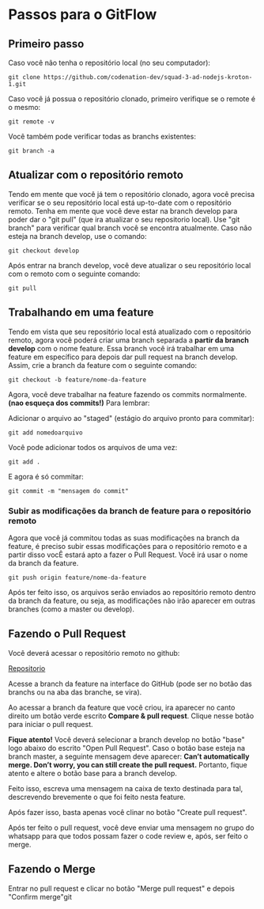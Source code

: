 # Passos para o GitFlow

## Primeiro passo

Caso você não tenha o repositório local (no seu computador):

```
git clone https://github.com/codenation-dev/squad-3-ad-nodejs-kroton-1.git
```

Caso você já possua o repositório clonado, primeiro verifique se o remote é o mesmo:

```
git remote -v
```

Você também pode verificar todas as branchs existentes:

```
git branch -a
```
## Atualizar com o repositório remoto

Tendo em mente que você já tem o repositório clonado, agora você precisa verificar se o seu repositório local está up-to-date com o repositório remoto.
Tenha em mente que você deve estar na branch develop para poder dar o "git pull" (que ira atualizar o seu repositorio local).
Use "git branch" para verificar qual branch você se encontra atualmente. Caso não esteja na branch develop, use o comando:

```
git checkout develop
```
Após entrar na branch develop, você deve atualizar o seu repositório local com o remoto com o seguinte comando:

```
git pull
```
## Trabalhando em uma feature

Tendo em vista que seu repositório local está atualizado com o repositório remoto, agora você poderá criar uma branch separada a **partir da branch develop** com o nome feature. Essa branch você irá trabalhar em uma feature em específico para depois dar pull request na branch develop. Assim, crie a branch da feature com o seguinte comando:

```
git checkout -b feature/nome-da-feature
```

Agora, você deve trabalhar na feature fazendo os commits normalmente. **(nao esqueça dos commits!)**
Para lembrar:

Adicionar o arquivo ao "staged" (estágio do arquivo pronto para commitar):

```
git add nomedoarquivo
```

Você pode adicionar todos os arquivos de uma vez:

```
git add .
```

E agora é só commitar:

```
git commit -m "mensagem do commit"
```

### Subir as modificações da branch de feature para o repositório remoto

Agora que você já commitou todas as suas modificações na branch da feature, é preciso subir essas modificações para o repositório remoto e a partir disso vocÊ estará apto a fazer o Pull Request. Você irá usar o nome da branch da feature.

```
git push origin feature/nome-da-feature
```

Após ter feito isso, os arquivos serão enviados ao repositório remoto dentro da branch da feature, ou seja, as modificações não irão aparecer em outras branches (como a master ou develop).

## Fazendo o Pull Request

Você deverá acessar o repositório remoto no github:

[Repositorio](https://github.com/codenation-dev/squad-3-ad-nodejs-kroton-1)

Acesse a branch da feature na interface do GitHub (pode ser no botão das branchs ou na aba das branche, se vira).

Ao acessar a branch da feature que você criou, ira aparecer no canto direito um botão verde escrito **Compare & pull request**.
Clique nesse botão para iniciar o pull request.

**Fique atento!**
Você deverá selecionar a branch develop no botão "base" logo abaixo do escrito "Open Pull Request".
Caso o botão base esteja na branch master, a seguinte mensagem deve aparecer:
**Can’t automatically merge. Don’t worry, you can still create the pull request.**
Portanto, fique atento e altere o botão base para a branch develop.

Feito isso, escreva uma mensagem na caixa de texto destinada para tal, descrevendo brevemente o que foi feito nesta feature.

Após fazer isso, basta apenas você clinar no botão "Create pull request".

Após ter feito o pull request, você deve enviar uma mensagem no grupo do whatsapp para que todos possam fazer o code review e, após, ser feito o merge.

## Fazendo o Merge

Entrar no pull request e clicar no botão "Merge pull request" e depois "Confirm merge"git 